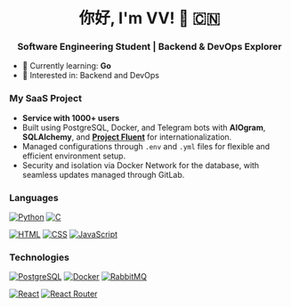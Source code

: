 <h1 align="center">你好, I'm VV! 👋 🇨🇳</h1>
<h3 align="center">Software Engineering Student | Backend & DevOps Explorer</h3>

- 🌱 Currently learning: **Go**
- 👀 Interested in: Backend and DevOps

### My SaaS Project

- **Service with 1000+ users**
- Built using PostgreSQL, Docker, and Telegram bots with **AIOgram**, **SQLAlchemy**,
  and **[Project Fluent](https://projectfluent.org/)** for internationalization.
- Managed configurations through `.env` and `.yml` files for flexible and efficient environment setup.
- Security and isolation via Docker Network for the database, with seamless updates managed through GitLab.

### Languages

<p>
  <a href="https://www.python.org/"><img src="https://img.shields.io/badge/python-3670A0?style=for-the-badge&logo=python&logoColor=ffdd54" alt="Python"></a>
  <a href="https://en.wikipedia.org/wiki/C_(programming_language)"><img src="https://img.shields.io/badge/c-%2300599C.svg?style=for-the-badge&logo=c&logoColor=white" alt="C"></a>
</p>

<p>
  <a href="https://en.wikipedia.org/wiki/HTML"><img src="https://img.shields.io/badge/html5-%23E34F26.svg?style=for-the-badge&logo=html5&logoColor=white" alt="HTML"></a>
  <a href="https://en.wikipedia.org/wiki/CSS"><img src="https://img.shields.io/badge/css3-%231572B6.svg?style=for-the-badge&logo=css3&logoColor=white" alt="CSS"></a>
  <a href="https://en.wikipedia.org/wiki/JavaScript"><img src="https://img.shields.io/badge/javascript-%23323330.svg?style=for-the-badge&logo=javascript&logoColor=%23F7DF1E" alt="JavaScript"></a>
</p>

### Technologies

<p>
  <a href="https://www.postgresql.org/"><img src="https://img.shields.io/badge/postgres-%23316192.svg?style=for-the-badge&logo=postgresql&logoColor=white" alt="PostgreSQL"></a>
  <a href="https://www.docker.com/"><img src="https://img.shields.io/badge/docker-%230db7ed.svg?style=for-the-badge&logo=docker&logoColor=white" alt="Docker"></a>
  <a href="https://www.rabbitmq.com/"><img src="https://img.shields.io/badge/Rabbitmq-FF6600?style=for-the-badge&logo=rabbitmq&logoColor=white" alt="RabbitMQ"></a>
</p>

<p>
  <a href="https://react.dev/"><img src="https://img.shields.io/badge/react-%2320232a.svg?style=for-the-badge&logo=react&logoColor=%2361DAFB" alt="React"></a>
  <a href="https://reactrouter.com/en/main"><img src="https://img.shields.io/badge/React_Router-CA4245?style=for-the-badge&logo=react-router&logoColor=white" alt="React Router"></a>
</p>

<!---
vv-meow-meow/vv-meow-meow is a ✨ special ✨ repository because its `README.md` (this file) appears on your GitHub profile.
You can click the Preview link to take a look at your changes.
--->

<!---
Used sites:
- Simple icons – https://simpleicons.org/
- Markdown Badges – https://ileriayo.github.io/markdown-badges/
- Habr – https://habr.com/ru/articles/649363/

Useful code:
<a href=""><img src="" alt=""></a>
--->
